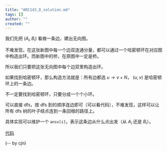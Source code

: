 ```yaml
---
title: "ARC143_D_solution.md"
tags: []
author: ""
created: ""
---
```


我们先把 $(A_i,B_i)$ 看做一条边，建出无向图。

不难发现，在这张新图中每一个边双连通分量，都可以通过一个哈密顿环在对应图中构造出环。而新图中的桥，在原图中一定是桥。

所以我们只要把这张无向图中每个边双里构造出环。

如果找到哈密顿环，那么构造方法就是：所有边都选 $u\to v+N$， $(u,v)$ 是哈密顿环上的一条边。

不一定要找到哈密顿环，只要分成一个个小环。

可以直接 dfs，按 dfs 到的顺序连边即可（可以看代码），不难发现，这样可以让所有 dfs 树的叶子结点连到一条回根的路径上。

具体实现可以维护一个 `ansx[i]`，表示这条边从什么点出发（从 $A_i$ 还是 $B_i$）。

[代码](https://atcoder.jp/contests/arc143/submissions/35636732)

(-- by cjn)

